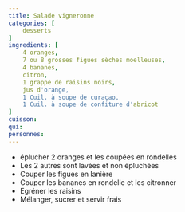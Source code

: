 ```yaml
---
title: Salade vigneronne
categories: [
    desserts
]
ingredients: [
    4 oranges,
    7 ou 8 grosses figues sèches moelleuses,
    4 bananes,
    citron,
    1 grappe de raisins noirs,
    jus d'orange,
    1 Cuil. à soupe de curaçao,
    1 Cuil. à soupe de confiture d'abricot
]
cuisson: 
qui: 
personnes: 
---
```


* éplucher 2 oranges et les coupées en rondelles
* Les 2 autres sont lavées et non épluchées
* Couper les figues en lanière
* Couper les bananes en rondelle et les citronner
* Egréner les raisins
* Mélanger, sucrer et servir frais